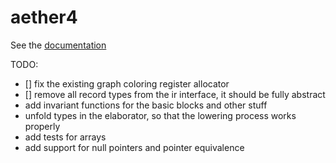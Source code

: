 # aether4

See the [documentation](./docs)

TODO:

- [] fix the existing graph coloring register allocator
- [] remove all record types from the ir interface, it should be fully abstract
- add invariant functions for the basic blocks and other stuff
- unfold types in the elaborator, so that the lowering process works properly
- add tests for arrays
- add support for null pointers and pointer equivalence